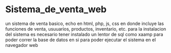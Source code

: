 # Sistema_de_venta_web
un sistema de venta basico, echo en html, php, js, css en donde incluye las funciones de venta, usuuarios, productos, inventario, etc.
para la instalacion del sistema es necesario tener instalado un lentor de sql como xaamp para poder correr la base de datos en si 
para poder ejecutar el sistema en el navegador web
